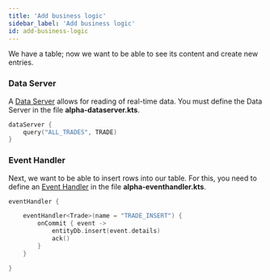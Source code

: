 ```yaml
---
title: 'Add business logic'
sidebar_label: 'Add business logic'
id: add-business-logic
---
```


We have a table; now we want to be able to see its content and create new entries.


### Data Server
A [Data Server](/creating-applications/defining-your-application/user-interface/data-servers/data-servers) allows for reading of real-time data. You must define the Data Server in the file **alpha-dataserver.kts**.

```kotlin
dataServer {
    query("ALL_TRADES", TRADE)
}
```

### Event Handler
Next, we want to be able to insert rows into our table. For this, you need to define an [Event Handler](/creating-applications/defining-your-application/business-logic/event-handlers/) in the file **alpha-eventhandler.kts**.

```kotlin
eventHandler {

    eventHandler<Trade>(name = "TRADE_INSERT") {
        onCommit { event ->
            entityDb.insert(event.details)
            ack()
        }
    }

}
```
